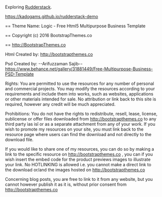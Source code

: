 Exploring [Rudderstack](https://www.rudderstack.com/).

https://kadogams.github.io/rudderstack-demo


== Theme Name: Logic - Free Html5 Multipurpose Business Template

== Copyright (c) 2016 BootstrapThemes.co

== http://BootstrapThemes.co



Html Created by: http://bootstrapthemes.co



Psd Created by: --Arifuzzaman Sajib-- https://www.behance.net/gallery/31881449/Free-Multipurpose-Business-PSD-Template


Rights: 
You are permitted to use the resources for any number of personal and commercial projects.
You may modify the resources according to your requirements and include them into works, 
such as websites, applications or other materials intended for sale. No attribution or 
link back to this site is required, however any credit will be much appreciated.


Prohibitions:
You do not have the rights to redistribute, resell, lease, license, sublicense or offer 
files downloaded from http://bootstrapthemes.co to any third party ìas isî or as a separate attachment 
from any of your work. If you wish to promote my resources on your site, you must link back 
to the resource page where users can find the download and not directly to the download file.



If you would like to share one of my resources, you can do so by making a link to the specific 
resource on http://bootstrapthemes.co , you can if you wish insert the embed code for the product previews images to illustrate your link. 
No HOTLINKING is allowed i.e. you cannot make a direct link to the download or/and the images hosted on http://bootstrapthemes.co

Concerning blog posts, you are free to link to it from any website, 
but you cannot however publish it as it is, without prior consent from http://bootstrapthemes.co

